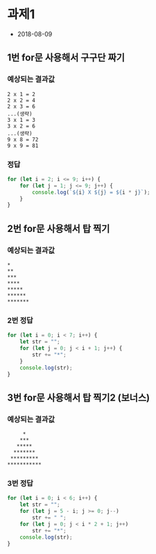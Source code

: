 # 과제1

* 2018-08-09

## 1번 for문 사용해서 구구단 짜기

### 예상되는 결과값
```
2 x 1 = 2
2 x 2 = 4
2 x 3 = 6
...(생략)
3 x 1 = 3
3 x 2 = 6
...(생략)
9 x 8 = 72
9 x 9 = 81
```

### 정답
```js
for (let i = 2; i <= 9; i++) {
    for (let j = 1; j <= 9; j++) {
        console.log(`${i} X ${j} = ${i * j}`);
    }
}
```

## 2번 for문 사용해서 탑 찍기

### 예상되는 결과값
```
*
**
***
****
*****
******
*******
```

### 2번 정답
```js
for (let i = 0; i < 7; i++) {
    let str = "";
    for (let j = 0; j < i + 1; j++) {
        str += "*";
    }
    console.log(str);
}
```

## 3번 for문 사용해서 탑 찍기2 (보너스)

### 예상되는 결과값
```
     *
    ***
   *****
  *******
 *********
***********
```

### 3번 정답
```js
for (let i = 0; i < 6; i++) {  
    let str = "";
    for (let j = 5 - i; j >= 0; j--)
        str += " ";
    for (let j = 0; j < i * 2 + 1; j++)
        str += "*";
    console.log(str);
}
```
